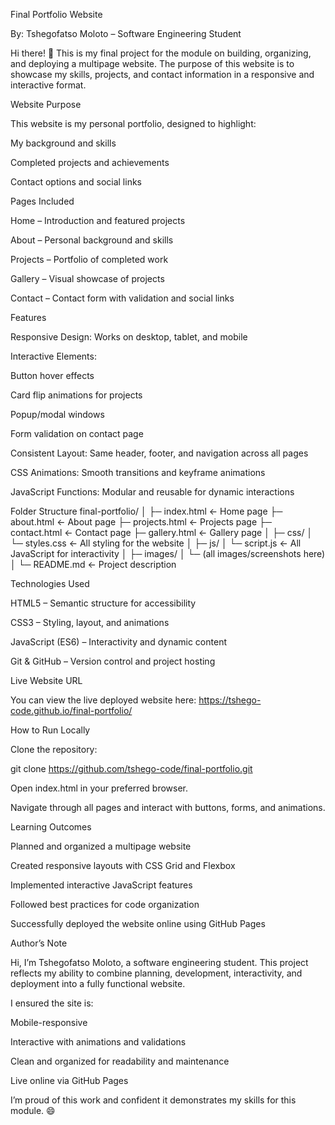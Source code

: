 Final Portfolio Website

By: Tshegofatso Moloto – Software Engineering Student

Hi there! 👋
This is my final project for the module on building, organizing, and deploying a multipage website. The purpose of this website is to showcase my skills, projects, and contact information in a responsive and interactive format.

Website Purpose

This website is my personal portfolio, designed to highlight:

My background and skills

Completed projects and achievements

Contact options and social links

Pages Included

Home – Introduction and featured projects

About – Personal background and skills

Projects – Portfolio of completed work

Gallery – Visual showcase of projects

Contact – Contact form with validation and social links

Features

Responsive Design: Works on desktop, tablet, and mobile

Interactive Elements:

Button hover effects

Card flip animations for projects

Popup/modal windows

Form validation on contact page

Consistent Layout: Same header, footer, and navigation across all pages

CSS Animations: Smooth transitions and keyframe animations

JavaScript Functions: Modular and reusable for dynamic interactions

Folder Structure
final-portfolio/
│
├─ index.html          ← Home page
├─ about.html          ← About page
├─ projects.html       ← Projects page
├─ contact.html        ← Contact page
├─ gallery.html        ← Gallery page
│
├─ css/
│   └─ styles.css      ← All styling for the website
│
├─ js/
│   └─ script.js       ← All JavaScript for interactivity
│
├─ images/
│   └─ (all images/screenshots here)
│
└─ README.md           ← Project description

Technologies Used

HTML5 – Semantic structure for accessibility

CSS3 – Styling, layout, and animations

JavaScript (ES6) – Interactivity and dynamic content

Git & GitHub – Version control and project hosting

Live Website URL

You can view the live deployed website here:
https://tshego-code.github.io/final-portfolio/

How to Run Locally

Clone the repository:

git clone https://github.com/tshego-code/final-portfolio.git


Open index.html in your preferred browser.

Navigate through all pages and interact with buttons, forms, and animations.

Learning Outcomes

Planned and organized a multipage website

Created responsive layouts with CSS Grid and Flexbox

Implemented interactive JavaScript features

Followed best practices for code organization

Successfully deployed the website online using GitHub Pages

Author’s Note

Hi, I’m Tshegofatso Moloto, a software engineering student. This project reflects my ability to combine planning, development, interactivity, and deployment into a fully functional website.

I ensured the site is:

Mobile-responsive

Interactive with animations and validations

Clean and organized for readability and maintenance

Live online via GitHub Pages

I’m proud of this work and confident it demonstrates my skills for this module. 😄
